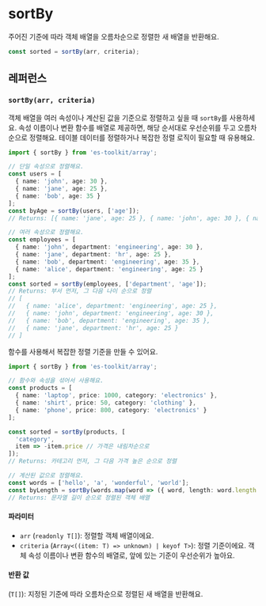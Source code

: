 # sortBy

주어진 기준에 따라 객체 배열을 오름차순으로 정렬한 새 배열을 반환해요.

```typescript
const sorted = sortBy(arr, criteria);
```

## 레퍼런스

### `sortBy(arr, criteria)`

객체 배열을 여러 속성이나 계산된 값을 기준으로 정렬하고 싶을 때 `sortBy`를 사용하세요. 속성 이름이나 변환 함수를 배열로 제공하면, 해당 순서대로 우선순위를 두고 오름차순으로 정렬해요. 테이블 데이터를 정렬하거나 복잡한 정렬 로직이 필요할 때 유용해요.

```typescript
import { sortBy } from 'es-toolkit/array';

// 단일 속성으로 정렬해요.
const users = [
  { name: 'john', age: 30 },
  { name: 'jane', age: 25 },
  { name: 'bob', age: 35 }
];
const byAge = sortBy(users, ['age']);
// Returns: [{ name: 'jane', age: 25 }, { name: 'john', age: 30 }, { name: 'bob', age: 35 }]

// 여러 속성으로 정렬해요.
const employees = [
  { name: 'john', department: 'engineering', age: 30 },
  { name: 'jane', department: 'hr', age: 25 },
  { name: 'bob', department: 'engineering', age: 35 },
  { name: 'alice', department: 'engineering', age: 25 }
];
const sorted = sortBy(employees, ['department', 'age']);
// Returns: 부서 먼저, 그 다음 나이 순으로 정렬
// [
//   { name: 'alice', department: 'engineering', age: 25 },
//   { name: 'john', department: 'engineering', age: 30 },
//   { name: 'bob', department: 'engineering', age: 35 },
//   { name: 'jane', department: 'hr', age: 25 }
// ]
```

함수를 사용해서 복잡한 정렬 기준을 만들 수 있어요.

```typescript
import { sortBy } from 'es-toolkit/array';

// 함수와 속성을 섞어서 사용해요.
const products = [
  { name: 'laptop', price: 1000, category: 'electronics' },
  { name: 'shirt', price: 50, category: 'clothing' },
  { name: 'phone', price: 800, category: 'electronics' }
];

const sorted = sortBy(products, [
  'category', 
  item => -item.price // 가격은 내림차순으로
]);
// Returns: 카테고리 먼저, 그 다음 가격 높은 순으로 정렬

// 계산된 값으로 정렬해요.
const words = ['hello', 'a', 'wonderful', 'world'];
const byLength = sortBy(words.map(word => ({ word, length: word.length })), ['length']);
// Returns: 문자열 길이 순으로 정렬된 객체 배열
```

#### 파라미터

- `arr` (`readonly T[]`): 정렬할 객체 배열이에요.
- `criteria` (`Array<((item: T) => unknown) | keyof T>`): 정렬 기준이에요. 객체 속성 이름이나 변환 함수의 배열로, 앞에 있는 기준이 우선순위가 높아요.

#### 반환 값

(`T[]`): 지정된 기준에 따라 오름차순으로 정렬된 새 배열을 반환해요.
